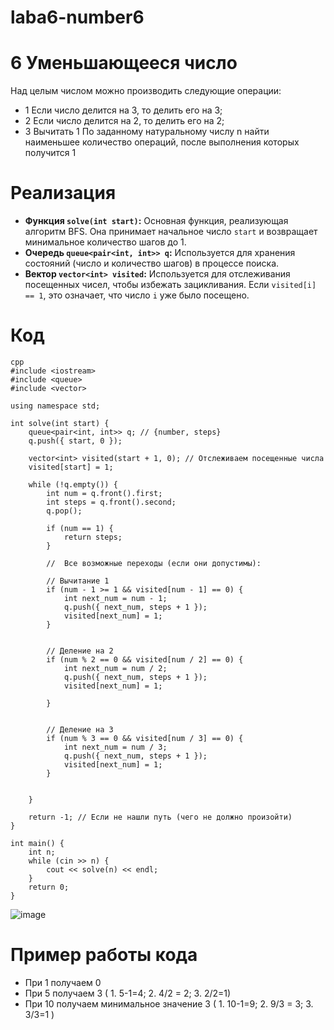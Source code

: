 # laba6-number6
# 6 Уменьшающееся число
Над целым числом можно производить следующие операции: 
* 1 Если число делится на 3, то делить его на 3; 
* 2 Если число делится на 2, то делить его на 2;
* 3 Вычитать 1
По заданному натуральному числу n найти наименьшее количество операций, после выполнения которых получится 1

# Реализация
*   **Функция `solve(int start)`:**  Основная функция, реализующая алгоритм BFS. Она принимает начальное число `start` и возвращает минимальное количество шагов до 1.
*   **Очередь `queue<pair<int, int>> q`:** Используется для хранения состояний (число и количество шагов) в процессе поиска.
*   **Вектор `vector<int> visited`:** Используется для отслеживания посещенных чисел, чтобы избежать зацикливания. Если `visited[i] == 1`, это означает, что число `i` уже было посещено.

# Код
```
cpp
#include <iostream>
#include <queue>
#include <vector>

using namespace std;

int solve(int start) {
    queue<pair<int, int>> q; // {number, steps}
    q.push({ start, 0 });

    vector<int> visited(start + 1, 0); // Отслеживаем посещенные числа
    visited[start] = 1;

    while (!q.empty()) {
        int num = q.front().first;
        int steps = q.front().second;
        q.pop();

        if (num == 1) {
            return steps;
        }

        //  Все возможные переходы (если они допустимы):

        // Вычитание 1
        if (num - 1 >= 1 && visited[num - 1] == 0) {
            int next_num = num - 1;
            q.push({ next_num, steps + 1 });
            visited[next_num] = 1;
        }


        // Деление на 2
        if (num % 2 == 0 && visited[num / 2] == 0) {
            int next_num = num / 2;
            q.push({ next_num, steps + 1 });
            visited[next_num] = 1;

        }


        // Деление на 3
        if (num % 3 == 0 && visited[num / 3] == 0) {
            int next_num = num / 3;
            q.push({ next_num, steps + 1 });
            visited[next_num] = 1;
        }


    }

    return -1; // Если не нашли путь (чего не должно произойти)
}

int main() {
    int n;
    while (cin >> n) {
        cout << solve(n) << endl;
    }
    return 0;
}
```
![image](https://github.com/user-attachments/assets/9abe3338-1f6f-4c69-89c5-05ccf1551ab5)
# Пример работы кода
* При 1 получаем 0
* При 5 получаем 3 ( 1. 5-1=4; 2. 4/2 = 2; 3. 2/2=1)
* При 10 получаем минимальное значение 3 ( 1. 10-1=9; 2. 9/3 = 3; 3. 3/3=1 )
